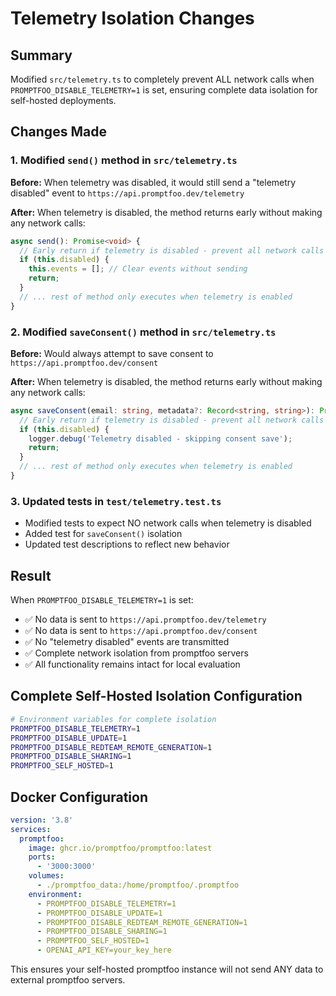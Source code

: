 # Telemetry Isolation Changes

## Summary
Modified `src/telemetry.ts` to completely prevent ALL network calls when `PROMPTFOO_DISABLE_TELEMETRY=1` is set, ensuring complete data isolation for self-hosted deployments.

## Changes Made

### 1. Modified `send()` method in `src/telemetry.ts`
**Before:** When telemetry was disabled, it would still send a "telemetry disabled" event to `https://api.promptfoo.dev/telemetry`

**After:** When telemetry is disabled, the method returns early without making any network calls:
```typescript
async send(): Promise<void> {
  // Early return if telemetry is disabled - prevent all network calls
  if (this.disabled) {
    this.events = []; // Clear events without sending
    return;
  }
  // ... rest of method only executes when telemetry is enabled
}
```

### 2. Modified `saveConsent()` method in `src/telemetry.ts`
**Before:** Would always attempt to save consent to `https://api.promptfoo.dev/consent`

**After:** When telemetry is disabled, the method returns early without making any network calls:
```typescript
async saveConsent(email: string, metadata?: Record<string, string>): Promise<void> {
  // Early return if telemetry is disabled - prevent all network calls
  if (this.disabled) {
    logger.debug('Telemetry disabled - skipping consent save');
    return;
  }
  // ... rest of method only executes when telemetry is enabled
}
```

### 3. Updated tests in `test/telemetry.test.ts`
- Modified tests to expect NO network calls when telemetry is disabled
- Added test for `saveConsent()` isolation
- Updated test descriptions to reflect new behavior

## Result
When `PROMPTFOO_DISABLE_TELEMETRY=1` is set:
- ✅ No data is sent to `https://api.promptfoo.dev/telemetry`
- ✅ No data is sent to `https://api.promptfoo.dev/consent`
- ✅ No "telemetry disabled" events are transmitted
- ✅ Complete network isolation from promptfoo servers
- ✅ All functionality remains intact for local evaluation

## Complete Self-Hosted Isolation Configuration

```bash
# Environment variables for complete isolation
PROMPTFOO_DISABLE_TELEMETRY=1
PROMPTFOO_DISABLE_UPDATE=1
PROMPTFOO_DISABLE_REDTEAM_REMOTE_GENERATION=1
PROMPTFOO_DISABLE_SHARING=1
PROMPTFOO_SELF_HOSTED=1
```

## Docker Configuration
```yaml
version: '3.8'
services:
  promptfoo:
    image: ghcr.io/promptfoo/promptfoo:latest
    ports:
      - '3000:3000'
    volumes:
      - ./promptfoo_data:/home/promptfoo/.promptfoo
    environment:
      - PROMPTFOO_DISABLE_TELEMETRY=1
      - PROMPTFOO_DISABLE_UPDATE=1
      - PROMPTFOO_DISABLE_REDTEAM_REMOTE_GENERATION=1
      - PROMPTFOO_DISABLE_SHARING=1
      - PROMPTFOO_SELF_HOSTED=1
      - OPENAI_API_KEY=your_key_here
```

This ensures your self-hosted promptfoo instance will not send ANY data to external promptfoo servers.
